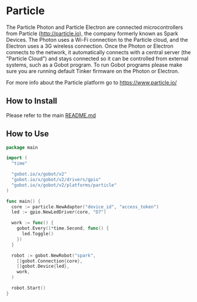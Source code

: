 # Particle

The Particle Photon and Particle Electron are connected microcontrollers from Particle (<http://particle.io>), the company
formerly known as Spark Devices. The Photon uses a Wi-Fi connection to the Particle cloud, and the Electron uses a
3G wireless connection. Once the Photon or Electron connects to the network, it automatically connects with a central server
(the "Particle Cloud") and stays connected so it can be controlled from external systems, such as a Gobot program. To run
Gobot programs please make sure you are running default Tinker firmware on the Photon or Electron.

For more info about the Particle platform go to <https://www.particle.io/>

## How to Install

Please refer to the main [README.md](https://github.com/hybridgroup/gobot/blob/release/README.md)

## How to Use

```go
package main

import (
  "time"

  "gobot.io/x/gobot/v2"
  "gobot.io/x/gobot/v2/drivers/gpio"
  "gobot.io/x/gobot/v2/platforms/particle"
)

func main() {
  core := particle.NewAdaptor("device_id", "access_token")
  led := gpio.NewLedDriver(core, "D7")

  work := func() {
    gobot.Every(1*time.Second, func() {
      led.Toggle()
    })
  }

  robot := gobot.NewRobot("spark",
    []gobot.Connection{core},
    []gobot.Device{led},
    work,
  )

  robot.Start()
}
```
